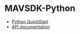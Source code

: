 # MAVSDK-Python

* [Python QuickStart](quickstart.md)
* [API documentation](http://mavsdk-python-docs.s3-website.eu-central-1.amazonaws.com/)

